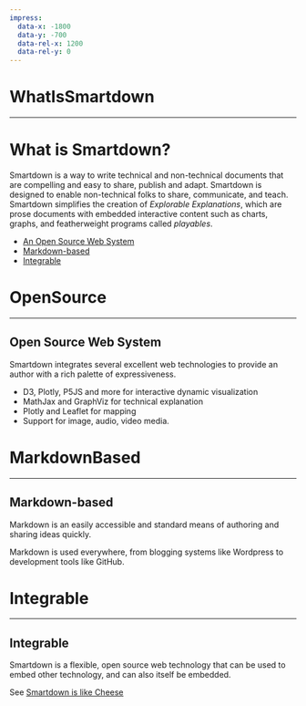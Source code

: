 ```yaml
---
impress:
  data-x: -1800
  data-y: -700
  data-rel-x: 1200
  data-rel-y: 0
---
```


# WhatIsSmartdown
---

# What is Smartdown?

Smartdown is a way to write technical and non-technical documents that are compelling and easy to share, publish and adapt. Smartdown is designed to enable non-technical folks to share, communicate, and teach. Smartdown simplifies the creation of *Explorable Explanations*, which are prose documents with embedded interactive content such as charts, graphs, and featherweight programs called *playables*.

- [An Open Source Web System](:@OpenSource)
- [Markdown-based](:@MarkdownBased)
- [Integrable ](:@Integrable)


# OpenSource
---

## Open Source Web System

Smartdown integrates several excellent web technologies to provide an author with a rich palette of expressiveness.

- D3, Plotly, P5JS and more for interactive dynamic visualization
- MathJax and GraphViz for technical explanation
- Plotly and Leaflet for mapping
- Support for image, audio, video media.


# MarkdownBased
---

## Markdown-based

Markdown is an easily accessible and standard means of authoring and sharing ideas quickly.

Markdown is used everywhere, from blogging systems like Wordpress to development tools like GitHub.


# Integrable
---

## Integrable

Smartdown is a flexible, open source web technology that can be used to embed other technology, and can also itself be embedded.

See [Smartdown is like Cheese](:@Cheese)

